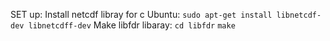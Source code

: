 SET up:
    Install netcdf libray for c
        Ubuntu:
            ```sudo apt-get install libnetcdf-dev libnetcdff-dev```
    Make libfdr libaray:
        ```cd libfdr```
        ```make ```
    
    